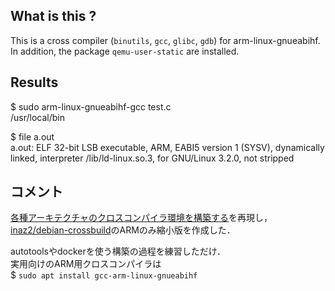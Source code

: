 ## What is this ?
This is a cross compiler (`binutils`, `gcc`, `glibc`, `gdb`) for arm-linux-gnueabihf.   
In addition, the package `qemu-user-static` are installed.

## Results
$ sudo arm-linux-gnueabihf-gcc test.c  
/usr/local/bin  

$ file a.out  
a.out: ELF 32-bit LSB executable, ARM, EABI5 version 1 (SYSV), dynamically linked, interpreter /lib/ld-linux.so.3, for GNU/Linux 3.2.0, not stripped

## コメント
[各種アーキテクチャのクロスコンパイラ環境を構築する](http://inaz2.hatenablog.com/entry/2015/12/01/204201)を再現し，  
[inaz2/debian-crossbuild](https://hub.docker.com/r/inaz2/debian-crossbuild/)のARMのみ縮小版を作成した．

autotoolsやdockerを使う構築の過程を練習しただけ．  
実用向けのARM用クロスコンパイラは  
$ `sudo apt install gcc-arm-linux-gnueabihf`
